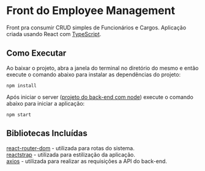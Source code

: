 # Front do Employee Management

Front pra consumir CRUD simples de Funcionários e Cargos. Aplicação criada usando React com [TypeScript](https://www.npmjs.com/package/typescript).


## Como Executar
Ao baixar o projeto, abra a janela do terminal no diretório do mesmo e então execute o comando abaixo para instalar as dependências do projeto: 

    npm install

Após iniciar o server ([projeto do back-end com node](https://github.com/DavydMaker/back-employee-management)) execute o comando abaixo para iniciar a aplicação:

    npm start

## Bibliotecas Incluídas

[react-router-dom](https://www.npmjs.com/package/react-router-dom) - utilizada para rotas do sistema.\
[reactstrap](https://www.npmjs.com/package/reactstrap) - utilizada para estilização da aplicação.\
[axios](https://www.npmjs.com/package/axios) - utilizada para realizar as requisições a API do back-end.
